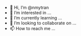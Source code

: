- 👋 Hi, I’m @nmytran
- 👀 I’m interested in ...
- 🌱 I’m currently learning ...
- 💞️ I’m looking to collaborate on ...
- 📫 How to reach me ...

<!---
nmytran/nmytran is a ✨ special ✨ repository because its `README.md` (this file) appears on your GitHub profile.
You can click the Preview link to take a look at your changes.
--->
